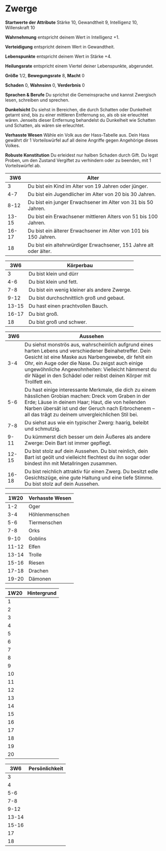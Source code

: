 # Zwerge

**Startwerte der Attribute** Stärke 10, Gewandtheit 9, Intelligenz 10, Willenskraft 10

**Wahrnehmung** entspricht deinem Wert in Intelligenz +1. 

**Verteidigung** entspricht deinem Wert in Gewandtheit. 

**Lebenspunkte** entspricht deinem Wert in Stärke +4. 

**Heilungsrate** entspricht einem Viertel deiner Lebenspunkte, abgerundet.

**Größe** 1/2, **Bewegungsrate** 8, **Macht** 0

**Schaden** 0, **Wahnsinn** 0, **Verderbnis** 0

**Sprachen & Berufe** Du sprichst die Gemeinsprache und kannst Zwergisch lesen, schreiben und sprechen. 

**Dunkelsicht** Du siehst in Bereichen, die durch Schatten oder Dunkelheit getarnt sind, bis zu einer mittleren Entfernung
so, als ob sie erleuchtet wären. Jenseits dieser Entfernung behandelst du Dunkelheit wie Schatten und Schatten, als wären sie erleuchtet.

**Verhasste Wesen** Wähle ein Volk aus der Hass-Tabelle aus. Dein Hass gewährt dir 1 Vorteilswürfel auf all deine Angriffe gegen Angehörige dieses Volkes.

**Robuste Konstitution** Du erleidest nur halben Schaden durch Gift. Du legst Proben, um den Zustand Vergiftet zu verhindern oder zu beenden, mit 1 Vorteilswürfel ab.

| 3W6 | Alter | 
| --- | --- |
| 3 | Du bist ein Kind im Alter von 19 Jahren oder jünger. |
| 4-7 | Du bist ein Jugendlicher im Alter von 20 bis 30 Jahren. |
| 8-12 | Du bist ein junger Erwachsener im Alter von 31 bis 50 Jahren. |
| 13-15 | Du bist ein Erwachsener mittleren Alters von 51 bis 100 Jahren. |
| 16-17 | Du bist ein älterer Erwachsener im Alter von 101 bis 150 Jahren. |
| 18 | Du bist ein altehrwürdiger Erwachsener, 151 Jahre alt oder älter. |

| 3W6 | Körperbau |
| --- | --- |
| 3 | Du bist klein und dürr |
| 4-6 | Du bist klein und fett. |
| 7-8 | Du bist ein wenig kleiner als andere Zwerge. |
| 9-12 | Du bist durchschnittlich groß und gebaut. |
| 13-15 | Du hast einen prachtvollen Bauch. |
| 16-17 | Du bist groß. |
| 18 | Du bist groß und schwer. |

| 3W6 | Aussehen |
| --- | --- |
| 3-4 | Du siehst monströs aus, wahrscheinlich aufgrund eines harten Lebens und verschiedener Beinahetreffer. Dein Gesicht ist eine Maske aus Narbengewebe, dir fehlt ein Ohr, ein Auge oder die Nase. Du zeigst auch einige ungewöhnliche Angewohnheiten: Vielleicht hämmerst du dir Nägel in den Schädel oder reibst deinen Körper mit Trollfett ein. |
| 5-6 | Du hast einige interessante Merkmale, die dich zu einem hässlichen Grobian machen: Dreck vom Graben in der Erde; Läuse in deinem Haar; Haut, die von heilenden Narben übersät ist und der Geruch nach Erbrochenem – all das trägt zu deinem unvergleichlichen Stil bei. |
| 7-8 | Du siehst aus wie ein typischer Zwerg: haarig, beleibt und schmutzig. |
| 9-11 | Du kümmerst dich besser um dein Äußeres als andere Zwerge: Dein Bart ist immer gepflegt. |
| 12-15 | Du bist stolz auf dein Aussehen. Du bist reinlich, dein Bart ist geölt und vielleicht flechtest du ihn sogar oder bindest ihn mit Metallringen zusammen. |
| 16-18 | Du bist reichlich attraktiv für einen Zwerg. Du besitzt edle Gesichtszüge, eine gute Haltung und eine tiefe Stimme. Du bist stolz auf dein Aussehen. |

| 1W20 | Verhasste Wesen | 
| --- | --- |
| 1-2 | Oger |
| 3-4 | Höhlenmenschen |
| 5-6 | Tiermenschen |
| 7-8 | Orks |
| 9-10 | Goblins |
| 11-12 | Elfen |
| 13-14 | Trolle |
| 15-16 | Riesen |
| 17-18 | Drachen |
| 19-20 | Dämonen |

| 1W20 | Hintergrund | 
| --- | --- |
| 1 |  |
| 2 |  |
| 3 |  |
| 4 |  |
| 5 |  |
| 6 |  |
| 7 |  |
| 8 |  |
| 9 |  |
| 10 |  |
| 11 |  |
| 12 |  |
| 13 |  |
| 14 |  |
| 15 |  |
| 16 |  |
| 17 |  |
| 18 |  |
| 19 |  |
| 20 |  |

| 3W6 | Persönlichkeit | 
| --- | --- |
| 3 |  |
| 4 |  |
| 5-6 |  |
| 7-8 |  |
| 9-12 |  |
| 13-14 |  |
| 15-16 |  |
| 17 |  |
| 18 |  |
